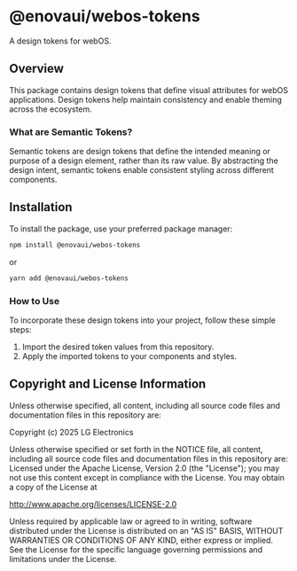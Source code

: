 # @enovaui/webos-tokens
A design tokens for webOS.

## Overview

This package contains design tokens that define visual attributes for webOS applications. Design tokens help maintain consistency and enable theming across the ecosystem.

### What are Semantic Tokens?

Semantic tokens are design tokens that define the intended meaning or purpose of a design element, rather than its raw value. By abstracting the design intent, semantic tokens enable consistent styling across different components.

## Installation

To install the package, use your preferred package manager:

```bash
npm install @enovaui/webos-tokens
```

or

```bash
yarn add @enovaui/webos-tokens
```

### How to Use

To incorporate these design tokens into your project, follow these simple steps:

1. Import the desired token values from this repository.
2. Apply the imported tokens to your components and styles.


## Copyright and License Information

Unless otherwise specified, all content, including all source code files and
documentation files in this repository are:

Copyright (c) 2025 LG Electronics

Unless otherwise specified or set forth in the NOTICE file, all content,
including all source code files and documentation files in this repository are:
Licensed under the Apache License, Version 2.0 (the "License");
you may not use this content except in compliance with the License.
You may obtain a copy of the License at

http://www.apache.org/licenses/LICENSE-2.0

Unless required by applicable law or agreed to in writing, software
distributed under the License is distributed on an "AS IS" BASIS,
WITHOUT WARRANTIES OR CONDITIONS OF ANY KIND, either express or implied.
See the License for the specific language governing permissions and
limitations under the License.

